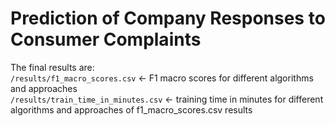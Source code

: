 # Prediction of Company Responses to Consumer Complaints

The final results are:            
  `/results/f1_macro_scores.csv` <- F1 macro scores for different algorithms and approaches          
  `/results/train_time_in_minutes.csv` <- training time in minutes for different algorithms and approaches of f1_macro_scores.csv results             

